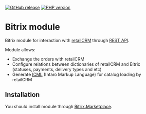 [![GitHub release](https://img.shields.io/github/release/retailcrm/bitrix-module.svg?style=flat-square)](https://github.com/retailcrm/bitrix-module/releases)
[![PHP version](https://img.shields.io/badge/PHP->=5.3-blue.svg?style=flat-square)](https://php.net/)

Bitrix module
=============

Bitrix module for interaction with [retailCRM](http://www.retailcrm.ru) through [REST API](http://www.retailcrm.ru/docs/Developers/Index).

Module allows:

* Exchange the orders with retailCRM
* Configure relations between dictionaries of retailCRM and Bitrix (statuses, payments, delivery types and etc)
* Generate [ICML](http://www.retailcrm.ru/docs/Developers/ICML) (Intaro Markup Language) for catalog loading by retailCRM

Installation
-------------

You should install module through [Bitrix.Marketplace](http://marketplace.1c-bitrix.ru/solutions/intaro.retailcrm/).
